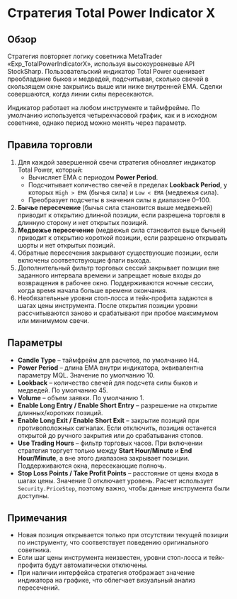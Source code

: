# Стратегия Total Power Indicator X

## Обзор
Стратегия повторяет логику советника MetaTrader «Exp_TotalPowerIndicatorX», используя высокоуровневые API StockSharp. Пользовательский индикатор Total Power оценивает преобладание быков и медведей, подсчитывая, сколько свечей в скользящем окне закрылись выше или ниже внутренней EMA. Сделки совершаются, когда линии силы пересекаются.

Индикатор работает на любом инструменте и таймфрейме. По умолчанию используется четырехчасовой график, как и в исходном советнике, однако период можно менять через параметр.

## Правила торговли
1. Для каждой завершенной свечи стратегия обновляет индикатор Total Power, который:
   - Вычисляет EMA с периодом **Power Period**.
   - Подсчитывает количество свечей в пределах **Lookback Period**, у которых `High > EMA` (бычья сила) и `Low < EMA` (медвежья сила).
   - Преобразует подсчеты в значения силы в диапазоне 0–100.
2. **Бычье пересечение** (бычья сила становится выше медвежьей) приводит к открытию длинной позиции, если разрешена торговля в длинную сторону и нет открытых позиций.
3. **Медвежье пересечение** (медвежья сила становится выше бычьей) приводит к открытию короткой позиции, если разрешено открывать шорты и нет открытых позиций.
4. Обратные пересечения закрывают существующие позиции, если включены соответствующие флаги выхода.
5. Дополнительный фильтр торговых сессий закрывает позиции вне заданного интервала времени и запрещает новые входы до возвращения в рабочее окно. Поддерживаются ночные сессии, когда время начала больше времени окончания.
6. Необязательные уровни стоп-лосса и тейк-профита задаются в шагах цены инструмента. После открытия позиции уровни рассчитываются заново и срабатывают при пробое максимумом или минимумом свечи.

## Параметры
- **Candle Type** – таймфрейм для расчетов, по умолчанию H4.
- **Power Period** – длина EMA внутри индикатора, эквивалентна параметру MQL. Значение по умолчанию 10.
- **Lookback** – количество свечей для подсчета силы быков и медведей. По умолчанию 45.
- **Volume** – объем заявки. По умолчанию 1.
- **Enable Long Entry / Enable Short Entry** – разрешение на открытие длинных/коротких позиций.
- **Enable Long Exit / Enable Short Exit** – закрытие позиций при противоположных сигналах. Если отключить, позиция останется открытой до ручного закрытия или до срабатывания стопов.
- **Use Trading Hours** – фильтр торговых часов. При включении стратегия торгует только между **Start Hour/Minute** и **End Hour/Minute**, а вне этого диапазона закрывает позиции. Поддерживаются окна, пересекающие полночь.
- **Stop Loss Points / Take Profit Points** – расстояние от цены входа в шагах цены. Значение 0 отключает уровень. Расчет использует `Security.PriceStep`, поэтому важно, чтобы данные инструмента были доступны.

## Примечания
- Новая позиция открывается только при отсутствии текущей позиции по инструменту, что соответствует поведению оригинального советника.
- Если шаг цены инструмента неизвестен, уровни стоп-лосса и тейк-профита будут автоматически отключены.
- При наличии интерфейса стратегия отображает значение индикатора на графике, что облегчает визуальный анализ пересечений.
